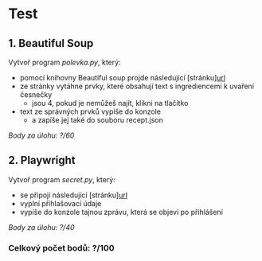 # Test
## 1. Beautiful Soup
Vytvoř program *polevka.py*, který:
- pomocí knihovny Beautiful soup projde následující [stránku][url](https://js-trebesin.github.io/bsoup-exam/)
- ze stránky vytáhne prvky, které obsahují text s ingrediencemi k uvaření česnečky 
  - jsou 4, pokud je nemůžeš najít, klikni na tlačítko
- text ze správných prvků vypíše do konzole
  - a zapíše jej také do souboru recept.json

*Body za úlohu: ?/60*


## 2. Playwright
Vytvoř program *secret.py*, který:
- se připojí následující [stránku][url](https://js-trebesin.github.io/playwright-exam/)
- vyplní přihlašovací údaje
- vypíše do konzole tajnou zprávu, která se objeví po přihlášení

*Body za úlohu: ?/40*


### Celkový počet bodů: ?/100
